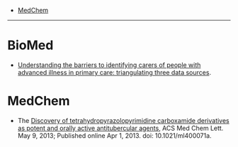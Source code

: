 * [MedChem](#medchem)

----

# BioMed
* [Understanding the barriers to identifying carers of people with advanced illness in primary care: triangulating three data sources](http://europepmc.org/articles/PMC3992158). 

# MedChem
* The [Discovery of tetrahydropyrazolopyrimidine carboxamide derivatives as potent and orally active antitubercular agents](http://europepmc.org/articles/PMC4027361/), ACS Med Chem Lett. May 9, 2013; Published online Apr 1, 2013. doi:  10.1021/ml400071a.
 
